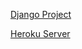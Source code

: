 [Django Project](https://github.com/TheDeterminator/Intro-Django)

[Heroku Server](https://alec-lambda-django.herokuapp.com/)
